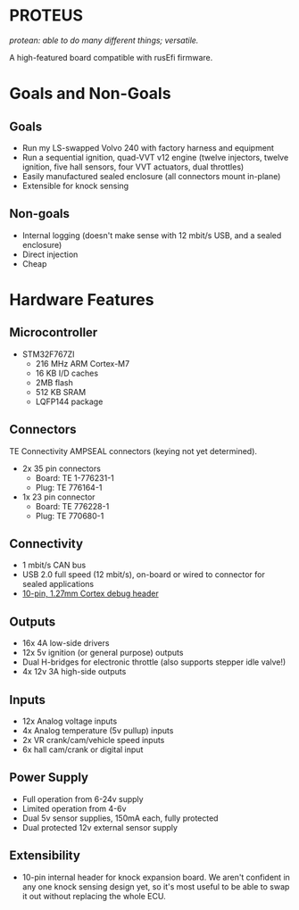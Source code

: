 # PROTEUS

_protean: able to do many different things; versatile._

A high-featured board compatible with rusEfi firmware.

# Goals and Non-Goals

## Goals

- Run my LS-swapped Volvo 240 with factory harness and equipment
- Run a sequential ignition, quad-VVT v12 engine (twelve injectors, twelve ignition, five hall sensors, four VVT actuators, dual throttles)
- Easily manufactured sealed enclosure (all connectors mount in-plane)
- Extensible for knock sensing

## Non-goals

- Internal logging (doesn't make sense with 12 mbit/s USB, and a sealed enclosure)
- Direct injection
- Cheap

# Hardware Features

## Microcontroller

- STM32F767ZI
    - 216 MHz ARM Cortex-M7
    - 16 KB I/D caches
    - 2MB flash
    - 512 KB SRAM
    - LQFP144 package

## Connectors
TE Connectivity AMPSEAL connectors (keying not yet determined).

- 2x 35 pin connectors
    - Board: TE 1-776231-1
    - Plug: TE 776164-1
- 1x 23 pin connector
    - Board: TE 776228-1
    - Plug: TE 770680-1

## Connectivity

- 1 mbit/s CAN bus
- USB 2.0 full speed (12 mbit/s), on-board or wired to connector for sealed applications
- [10-pin, 1.27mm Cortex debug header](http://infocenter.arm.com/help/topic/com.arm.doc.faqs/attached/13634/cortex_debug_connectors.pdf)

## Outputs
- 16x 4A low-side drivers
- 12x 5v ignition (or general purpose) outputs
- Dual H-bridges for electronic throttle (also supports stepper idle valve!)
- 4x 12v 3A high-side outputs

## Inputs

- 12x Analog voltage inputs
- 4x Analog temperature (5v pullup) inputs
- 2x VR crank/cam/vehicle speed inputs
- 6x hall cam/crank or digital input

## Power Supply

- Full operation from 6-24v supply
- Limited operation from 4-6v
- Dual 5v sensor supplies, 150mA each, fully protected
- Dual protected 12v external sensor supply

## Extensibility

- 10-pin internal header for knock expansion board.  We aren't confident in any one knock sensing design yet, so it's most useful to be able to swap it out without replacing the whole ECU.